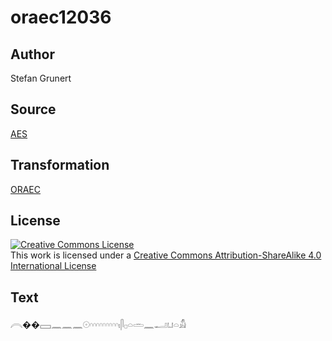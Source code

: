# oraec12036

## Author

Stefan Grunert

## Source

[AES](https://github.com/simondschweitzer/aes)

## Transformation

[ORAEC](https://oraec.github.io/)

## License

<a rel="license" href="http://creativecommons.org/licenses/by-sa/4.0/"><img alt="Creative Commons License" style="border-width:0" src="https://i.creativecommons.org/l/by-sa/4.0/88x31.png" /></a><br />This work is licensed under a <a rel="license" href="http://creativecommons.org/licenses/by-sa/4.0/">Creative Commons Attribution-ShareAlike 4.0 International License</a>

## Text

𓇹��𓈙𓈖𓈖𓈖𓇳𓎆𓎆𓎆𓎆𓎆𓎆𓎆𓎆𓎆𓏤𓋴𓊪𓏏𓏛𓈖𓂝𓂓𓏏𓀋<br>

